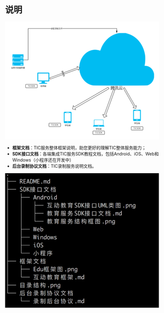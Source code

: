 # 说明


![项目目录结构](./教育解决方案的框架图.png)






* **框架文档**：TIC服务整体框架说明，助您更好的理解TIC整体服务能力；
* **SDK接口文档**：各端集成TIC服务SDK教程文档，包括Android、iOS、Web和Windows（小程序还在开发中）
* **后台录制协议文档**：TIC录制服务说明文档。


![项目目录结构](./目录结构.png)
